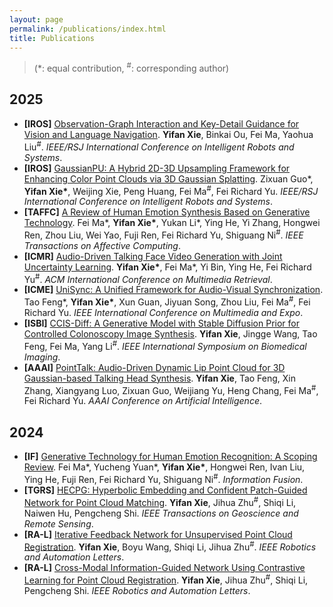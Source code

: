 ```yaml
---
layout: page
permalink: /publications/index.html
title: Publications
---
```


<!-- > (†: equal contribution, ~: corresponding author) -->

> (\*: equal contribution, <sup>#</sup>: corresponding author)

<!-- > My full paper list is shown on [my google scholar](https://scholar.google.com/citations?user=t2X8PpsAAAAJ&hl=en). *(\*: equal contribution, <sup>#</sup>: corresponding author)* -->

## 2025
- **[IROS]** [Observation-Graph Interaction and Key-Detail Guidance for Vision and Language Navigation](https://arxiv.org/abs/2503.11006). **Yifan Xie**, Binkai Ou, Fei Ma, Yaohua Liu<sup>#</sup>. *IEEE/RSJ International Conference on Intelligent Robots and Systems*.
- **[IROS]** [GaussianPU: A Hybrid 2D-3D Upsampling Framework for Enhancing Color Point Clouds via 3D Gaussian Splatting](https://arxiv.org/abs/2409.01581). Zixuan Guo\*, **Yifan Xie\***, Weijing Xie, Peng Huang, Fei Ma<sup>#</sup>, Fei Richard Yu. *IEEE/RSJ International Conference on Intelligent Robots and Systems*.
- **[TAFFC]** [A Review of Human Emotion Synthesis Based on Generative Technology](https://arxiv.org/abs/2412.07116). Fei Ma\*, **Yifan Xie\***, Yukan Li\*, Ying He, Yi Zhang, Hongwei Ren, Zhou Liu, Wei Yao, Fuji Ren, Fei Richard Yu, Shiguang Ni<sup>#</sup>. *IEEE Transactions on Affective Computing*.
- **[ICMR]** [Audio-Driven Talking Face Video Generation with Joint Uncertainty Learning](https://arxiv.org/abs/2504.18810). **Yifan Xie\***, Fei Ma\*, Yi Bin, Ying He, Fei Richard Yu<sup>#</sup>. *ACM International Conference on Multimedia Retrieval*.
- **[ICME]** [UniSync: A Unified Framework for Audio-Visual Synchronization](https://arxiv.org/abs/2503.16357). Tao Feng\*, **Yifan Xie\***, Xun Guan, Jiyuan Song, Zhou Liu, Fei Ma<sup>#</sup>, Fei Richard Yu. *IEEE International Conference on Multimedia and Expo*.
- **[ISBI]** [CCIS-Diff: A Generative Model with Stable Diffusion Prior for Controlled Colonoscopy Image Synthesis](https://arxiv.org/abs/2411.12198). **Yifan Xie**, Jingge Wang, Tao Feng, Fei Ma, Yang Li<sup>#</sup>. *IEEE International Symposium on Biomedical Imaging*.
- **[AAAI]** [PointTalk: Audio-Driven Dynamic Lip Point Cloud for 3D Gaussian-based Talking Head Synthesis](https://arxiv.org/abs/2412.08504). **Yifan Xie**, Tao Feng, Xin Zhang, Xiangyang Luo, Zixuan Guo, Weijiang Yu, Heng Chang, Fei Ma<sup>#</sup>, Fei Richard Yu. *AAAI Conference on Artificial Intelligence*.

## 2024
- **[IF]** [Generative Technology for Human Emotion Recognition: A Scoping Review](https://www.sciencedirect.com/science/article/pii/S1566253524005311). Fei Ma\*, Yucheng Yuan\*, **Yifan Xie\***, Hongwei Ren, Ivan Liu, Ying He, Fuji Ren, Fei Richard Yu, Shiguang Ni<sup>#</sup>. *Information Fusion*.
- **[TGRS]** [HECPG: Hyperbolic Embedding and Confident Patch-Guided Network for Point Cloud Matching](https://ieeexplore.ieee.org/abstract/document/10445523). **Yifan Xie**, Jihua Zhu<sup>#</sup>, Shiqi Li, Naiwen Hu, Pengcheng Shi. *IEEE Transactions on Geoscience and Remote Sensing*.
- **[RA-L]** [Iterative Feedback Network for Unsupervised Point Cloud Registration](https://ieeexplore.ieee.org/abstract/document/10404064). **Yifan Xie**, Boyu Wang, Shiqi Li, Jihua Zhu<sup>#</sup>. *IEEE Robotics and Automation Letters*.
- **[RA-L]** [Cross-Modal Information-Guided Network Using Contrastive Learning for Point Cloud Registration](https://ieeexplore.ieee.org/abstract/document/10313937). **Yifan Xie**, Jihua Zhu<sup>#</sup>, Shiqi Li, Pengcheng Shi. *IEEE Robotics and Automation Letters*.